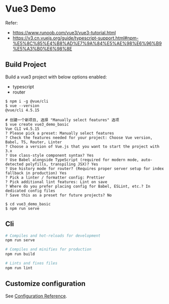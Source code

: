 # Vue3 Demo

Refer: 

- <https://www.runoob.com/vue3/vue3-tutorial.html>
- <https://v3.cn.vuejs.org/guide/typescript-support.html#npm-%E5%8C%85%E4%B8%AD%E7%9A%84%E5%AE%98%E6%96%B9%E5%A3%B0%E6%98%8E>

## Build Project

Build a vue3 project with below options enabled:

- typescript
- router

```text
$ npm i -g @vue/cli
$ vue --version
@vue/cli 4.5.15

# 创建一个新项目, 选择 "Manually select features" 选项
$ vue create vue3_demo_basic
Vue CLI v4.5.15
? Please pick a preset: Manually select features
? Check the features needed for your project: Choose Vue version, Babel, TS, Router, Linter
? Choose a version of Vue.js that you want to start the project with 3.x
? Use class-style component syntax? Yes
? Use Babel alongside TypeScript (required for modern mode, auto-detected polyfills, transpiling JSX)? Yes
? Use history mode for router? (Requires proper server setup for index fallback in production) Yes
? Pick a linter / formatter config: Prettier
? Pick additional lint features: Lint on save
? Where do you prefer placing config for Babel, ESLint, etc.? In dedicated config files
? Save this as a preset for future projects? No

$ cd vue3_demo_basic
$ npm run serve
```

## Cli

```sh
# Compiles and hot-reloads for development
npm run serve

# Compiles and minifies for production
npm run build

# Lints and fixes files
npm run lint
```

## Customize configuration

See [Configuration Reference](https://cli.vuejs.org/config/).

